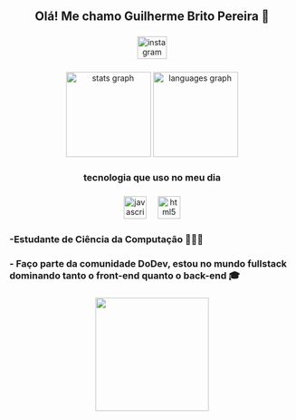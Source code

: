 


<br clear="both">

<h2 align="center">Olá! Me chamo Guilherme Brito Pereira 👋</h2>

###

<div align="center">
<a href="https://www.instagram.com/guii_brito12/">
  <img src="https://raw.githubusercontent.com/maurodesouza/profile-readme-generator/master/src/assets/icons/social/instagram/default.svg" width="52" height="40" alt="instagram logo">
</a>


  
</a>

</div>

###

<div align="center">
  <img src="https://github-readme-stats.vercel.app/api?username=GuiBritoPereira&hide_title=false&hide_rank=false&show_icons=true&include_all_commits=true&count_private=true&disable_animations=false&theme=dracula&locale=en&hide_border=false&order=1" height="150" alt="stats graph"  />
  <img src="https://github-readme-stats.vercel.app/api/top-langs?username=GuiBritoPereira&locale=en&hide_title=false&layout=compact&card_width=320&langs_count=5&theme=dracula&hide_border=false&order=2" height="150" alt="languages graph"  />
  
</div>

###

<h3 align="center">tecnologia que uso no meu dia</h3>

###

<div align="center">
  <img src="https://cdn.jsdelivr.net/gh/devicons/devicon/icons/javascript/javascript-original.svg" height="40" alt="javascript logo"  />
  <img width="12" />
  <img src="https://cdn.jsdelivr.net/gh/devicons/devicon/icons/html5/html5-original.svg" height="40" alt="html5 logo"  />
</div>

###

<h3 align="left">-Estudante de Ciência da Computação 👨🏻‍🎓</h3>

###

<h3 align="left">- Faço parte da comunidade DoDev, estou no mundo fullstack dominando tanto o front-end quanto o back-end  🎓</h3>

###

<div align="center">
  <img height="200" src="https://user-images.githubusercontent.com/74038190/212749447-bfb7e725-6987-49d9-ae85-2015e3e7cc41.gif"  />
</div>

###


